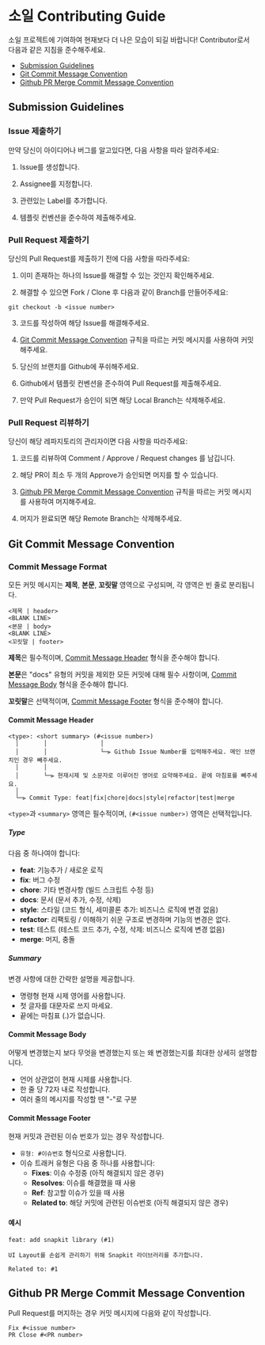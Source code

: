 # 소일 Contributing Guide

소일 프로젝트에 기여하여 현재보다 더 나은 모습이 되길 바랍니다! Contributor로서 다음과 같은 지침을 준수해주세요.

 - [Submission Guidelines](#submit)
 - [Git Commit Message Convention](#commit)
 - [Github PR Merge Commit Message Convention](#merge-commit)

## <a name="submit"></a> Submission Guidelines

### Issue 제출하기

만약 당신이 아이디어나 버그를 알고있다면, 다음 사항을 따라 알려주세요:

1. Issue를 생성합니다.

2. Assignee를 지정합니다.

3. 관련있는 Label를 추가합니다.

4. 템플릿 컨벤션을 준수하여 제출해주세요.

### Pull Request 제출하기

당신의 Pull Request를 제출하기 전에 다음 사항을 따라주세요:

1. 이미 존재하는 하나의 Issue를 해결할 수 있는 것인지 확인해주세요.

2. 해결할 수 있으면 Fork / Clone 후 다음과 같이 Branch를 만들어주세요:

  ```shell
  git checkout -b <issue number>
  ```

3. 코드를 작성하여 해당 Issue를 해결해주세요.

4. [Git Commit Message Convention](#commit) 규칙을 따르는 커밋 메시지를 사용하여 커밋해주세요.

5. 당신의 브랜치를 Github에 푸쉬해주세요.

6. Github에서 템플릿 컨벤션을 준수하여 Pull Request를 제출해주세요.

7. 만약 Pull Request가 승인이 되면 해당 Local Branch는 삭제해주세요.

### Pull Request 리뷰하기

당신이 해당 레파지토리의 관리자이면 다음 사항을 따라주세요:

1. 코드를 리뷰하여 Comment / Approve / Request changes 를 남깁니다.

2. 해당 PR이 최소 두 개의 Approve가 승인되면 머지를 할 수 있습니다.

3. [Github PR Merge Commit Message Convention](#merge-commit) 규칙을 따르는 커밋 메시지를 사용하여 머지해주세요.

4. 머지가 완료되면 해당 Remote Branch는 삭제해주세요.


## <a name="commit"></a> Git Commit Message Convention

### Commit Message Format

모든 커밋 메시지는 **제목**, **본문**, **꼬릿말** 영역으로 구성되며, 각 영역은 빈 줄로 분리됩니다.

```
<제목 | header>
<BLANK LINE>
<본문 | body>
<BLANK LINE>
<꼬릿말 | footer>
```

**제목**은 필수적이며, [Commit Message Header](#commit-header) 형식을 준수해야 합니다.

**본문**은 "docs" 유형의 커밋을 제외한 모든 커밋에 대해 필수 사항이며, [Commit Message Body](#commit-body) 형식을 준수해야 합니다.

**꼬릿말**은 선택적이며, [Commit Message Footer](#commit-footer) 형식을 준수해야 합니다.

#### <a name="commit-header"></a>Commit Message Header
```
<type>: <short summary> (#<issue number>)
  │       │               │
  │       │               └─⫸ Github Issue Number를 입력해주세요. 메인 브랜치인 경우 빼주세요.
  │       │
  │       └─⫸ 현재시제 및 소문자로 이루어진 영어로 요약해주세요. 끝에 마침표를 빼주세요.
  │
  └─⫸ Commit Type: feat|fix|chore|docs|style|refactor|test|merge
```

`<type>`과 `<summary>` 영역은 필수적이며, `(#<issue number>)` 영역은 선택적입니다.

##### Type
다음 중 하나여야 합니다:

* **feat**: 기능추가 / 새로운 로직
* **fix**: 버그 수정
* **chore**: 기타 변경사항 (빌드 스크립트 수정 등)
* **docs**: 문서 (문서 추가, 수정, 삭제)
* **style**: 스타일 (코드 형식, 세미콜론 추가: 비즈니스 로직에 변경 없음)
* **refactor**: 리팩토링 / 이해하기 쉬운 구조로 변경하며 기능의 변경은 없다.
* **test**: 테스트 (테스트 코드 추가, 수정, 삭제: 비즈니스 로직에 변경 없음)
* **merge**:  머지, 충돌

##### Summary

변경 사항에 대한 간략한 설명을 제공합니다.

* 명령형 현재 시제 영어를 사용합니다.
* 첫 글자를 대문자로 쓰지 마세요.
* 끝에는 마침표 (.)가 없습니다.

#### <a name="commit-body"></a>Commit Message Body

어떻게 변경했는지 보다 무엇을 변경했는지 또는 왜 변경했는지를 최대한 상세히 설명합니다.

* 언어 상관없이 현재 시제를 사용합니다.
* 한 줄 당 72자 내로 작성합니다.
* 여러 줄의 메시지를 작성할 땐 "-"로 구분

#### <a name="commit-footer"></a>Commit Message Footer

현재 커밋과 관련된 이슈 번호가 있는 경우 작성합니다.

* `유형: #이슈번호` 형식으로 사용합니다.
* 이슈 트래커 유형은 다음 중 하나를 사용합니다:
    * **Fixes**: 이슈 수정중 (아직 해결되지 않은 경우)
    * **Resolves**: 이슈를 해결했을 때 사용
    * **Ref**: 참고할 이슈가 있을 때 사용
    * **Related to**: 해당 커밋에 관련된 이슈번호 (아직 해결되지 않은 경우)

#### 예시

```
feat: add snapkit library (#1)

UI Layout를 손쉽게 관리하기 위해 Snapkit 라이브러리를 추가합니다.

Related to: #1
```

## <a name="merge-commit"></a> Github PR Merge Commit Message Convention

Pull Request를 머지하는 경우 커밋 메시지에 다음와 같이 작성합니다.

```
Fix #<issue number>
PR Close #<PR number>
```

